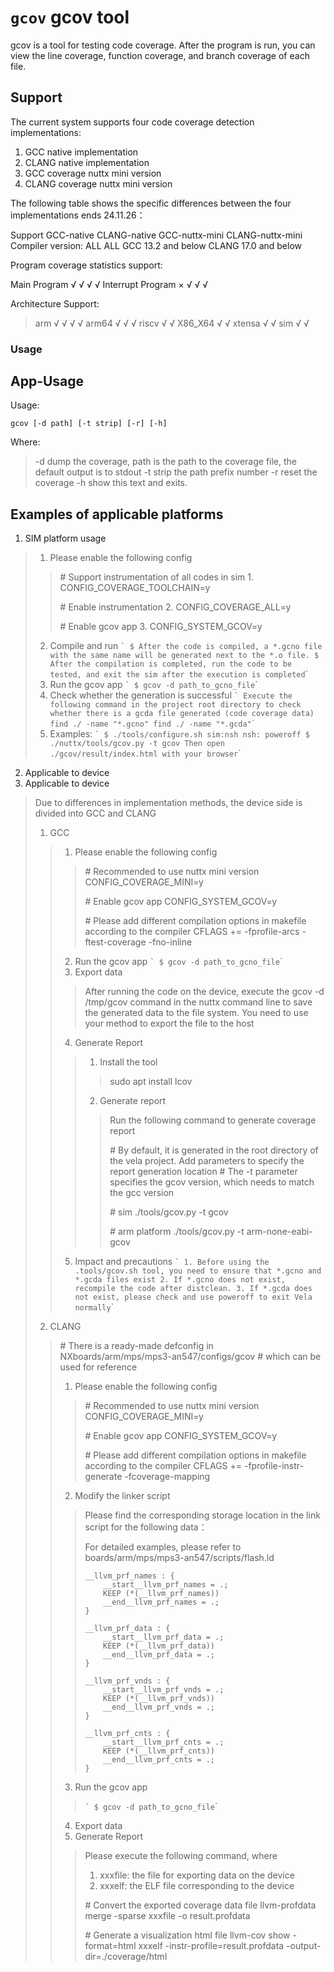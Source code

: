 `gcov` gcov tool
================

gcov is a tool for testing code coverage. After the program is run, you
can view the line coverage, function coverage, and branch coverage of
each file.

Support
-------

The current system supports four code coverage detection
implementations:

1.  GCC native implementation
2.  CLANG native implementation
3.  GCC coverage nuttx mini version
4.  CLANG coverage nuttx mini version

The following table shows the specific differences between the four
implementations ends 24.11.26：

Support GCC-native CLANG-native GCC-nuttx-mini CLANG-nuttx-mini Compiler
version: ALL ALL GCC 13.2 and below CLANG 17.0 and below

Program coverage statistics support:

Main Program √ √ √ √ Interrupt Program × √ √ √

Architecture Support:

> arm √ √ √ √ arm64 √ √ √ riscv √ √ X86\_X64 √ √ xtensa √ √ sim √ √

### Usage

App-Usage
---------

Usage:

    gcov [-d path] [-t strip] [-r] [-h]

Where:

> -d dump the coverage, path is the path to the coverage file, the
> default output is to stdout -t strip the path prefix number -r reset
> the coverage -h show this text and exits.

Examples of applicable platforms
--------------------------------

1.  SIM platform usage

> 1.  Please enable the following config
>
> > \# Support instrumentation of all codes in sim 1.
> > CONFIG\_COVERAGE\_TOOLCHAIN=y
> >
> > \# Enable instrumentation 2. CONFIG\_COVERAGE\_ALL=y
> >
> > \# Enable gcov app 3. CONFIG\_SYSTEM\_GCOV=y
>
> 2.  Compile and run
>     `` ` $ After the code is compiled, a *.gcno file with the same name will be generated next to the *.o file. $ After the compilation is completed, run the code to be tested, and exit the sim after the execution is completed ``\`
> 3.  Run the gcov app `` ` $ gcov -d path_to_gcno_file ``\`
> 4.  Check whether the generation is successful
>     `` ` Execute the following command in the project root directory to check whether there is a gcda file generated (code coverage data) find ./ -name "*.gcno" find ./ -name "*.gcda" ``\`
> 5.  Examples:
>     `` ` $ ./tools/configure.sh sim:nsh nsh: poweroff $ ./nuttx/tools/gcov.py -t gcov Then open ./gcov/result/index.html with your browser ``\`

2.  Applicable to device
3.  Applicable to device

> Due to differences in implementation methods, the device side is
> divided into GCC and CLANG
>
> 1.  GCC
>
> > 1.  Please enable the following config
> >
> > > \# Recommended to use nuttx mini version CONFIG\_COVERAGE\_MINI=y
> > >
> > > \# Enable gcov app CONFIG\_SYSTEM\_GCOV=y
> > >
> > > \# Please add different compilation options in makefile according
> > > to the compiler CFLAGS += -fprofile-arcs -ftest-coverage
> > > -fno-inline
> >
> > 2.  Run the gcov app `` ` $ gcov -d path_to_gcno_file ``\`
> > 3.  Export data
> >
> > > After running the code on the device, execute the gcov -d
> > > /tmp/gcov command in the nuttx command line to save the generated
> > > data to the file system. You need to use your method to export the
> > > file to the host
> >
> > 4.  Generate Report
> >
> > > 1.  Install the tool
> > >
> > > > sudo apt install lcov
> > >
> > > 2.  Generate report
> > >
> > > > Run the following command to generate coverage report
> > > >
> > > > \# By default, it is generated in the root directory of the vela
> > > > project. Add parameters to specify the report generation
> > > > location \# The -t parameter specifies the gcov version, which
> > > > needs to match the gcc version
> > > >
> > > > \# sim ./tools/gcov.py -t gcov
> > > >
> > > > \# arm platform ./tools/gcov.py -t arm-none-eabi-gcov
> >
> > 5.  Impact and precautions
> >     `` ` 1. Before using the .tools/gcov.sh tool, you need to ensure that *.gcno and *.gcda files exist 2. If *.gcno does not exist, recompile the code after distclean. 3. If *.gcda does not exist, please check and use poweroff to exit Vela normally ``\`
>
> 2.  CLANG
>
> > \# There is a ready-made defconfig in
> > NXboards/arm/mps/mps3-an547/configs/gcov \# which can be used for
> > reference
> >
> > 1.  Please enable the following config
> >
> > > \# Recommended to use nuttx mini version CONFIG\_COVERAGE\_MINI=y
> > >
> > > \# Enable gcov app CONFIG\_SYSTEM\_GCOV=y
> > >
> > > \# Please add different compilation options in makefile according
> > > to the compiler CFLAGS += -fprofile-instr-generate
> > > -fcoverage-mapping
> >
> > 2.  Modify the linker script
> >
> > > Please find the corresponding storage location in the link script
> > > for the following data：
> > >
> > > For detailed examples, please refer to
> > > boards/arm/mps/mps3-an547/scripts/flash.ld
> > >
> > > ``` {.none}
> > > __llvm_prf_names : {
> > >     __start__llvm_prf_names = .;
> > >     KEEP (*(__llvm_prf_names))
> > >     __end__llvm_prf_names = .;
> > > }
> > >
> > > __llvm_prf_data : {
> > >     __start__llvm_prf_data = .;
> > >     KEEP (*(__llvm_prf_data))
> > >     __end__llvm_prf_data = .;
> > > }
> > >
> > > __llvm_prf_vnds : {
> > >     __start__llvm_prf_vnds = .;
> > >     KEEP (*(__llvm_prf_vnds))
> > >     __end__llvm_prf_vnds = .;
> > > }
> > >
> > > __llvm_prf_cnts : {
> > >     __start__llvm_prf_cnts = .;
> > >     KEEP (*(__llvm_prf_cnts))
> > >     __end__llvm_prf_cnts = .;
> > > }
> > > ```
> >
> > 3.  Run the gcov app
> >
> > > `` ` $ gcov -d path_to_gcno_file ``\`
> >
> > 4.  Export data
> > 5.  Generate Report
> >
> > > Please execute the following command, where
> > >
> > > 1.  xxxfile: the file for exporting data on the device
> > > 2.  xxxelf: the ELF file corresponding to the device
> > >
> > > \# Convert the exported coverage data file llvm-profdata merge
> > > -sparse xxxfile -o result.profdata
> > >
> > > \# Generate a visualization html file llvm-cov show -format=html
> > > xxxelf -instr-profile=result.profdata -output-dir=./coverage/html
